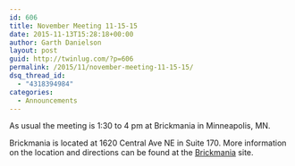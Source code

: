 ```yaml
---
id: 606
title: November Meeting 11-15-15
date: 2015-11-13T15:28:18+00:00
author: Garth Danielson
layout: post
guid: http://twinlug.com/?p=606
permalink: /2015/11/november-meeting-11-15-15/
dsq_thread_id:
  - "4318394984"
categories:
  - Announcements
---
```

As usual the meeting is 1:30 to 4 pm at Brickmania in Minneapolis, MN.

Brickmania is located at 1620 Central Ave NE in Suite 170. More information on the location and directions can be found at the [Brickmania](http://www.brickmania.com/) site.

&nbsp;